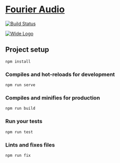# [Fourier Audio](https://fourieraudio.co.uk)
[![Build Status](https://travis-ci.com/half2me/fourier.svg?branch=master)](https://travis-ci.com/half2me/fourier)

[![Wide Logo](https://fourieraudio.co.uk/img/wideLogo.png)](http://fourieraudio.co.uk)

## Project setup
```
npm install
```

### Compiles and hot-reloads for development
```
npm run serve
```

### Compiles and minifies for production
```
npm run build
```

### Run your tests
```
npm run test
```

### Lints and fixes files
```
npm run fix
```
